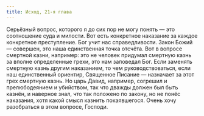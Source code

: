 ```yaml
---
title: Исход, 21-я глава
---
```


Серьёзный вопрос, которого я до сих пор не могу понять — это соотношение суда и милости.
Вот есть конкретное наказание за каждое конкретное преступление. Бог учит нас справедливости.
Закон Божий — совершен, это наша единственная точка отсчёта. Вот в вопросе смертной казни, например:
это не человек придумал смертную казнь за вполне определенные грехи, это нам заповедал Бог.
Если заменять смертную казнь другим наказанием, то чем руководствоваться, если наш единственный
ориентир, Священное Писание — назначает за этот грех смертную казнь. Но царь Давид, например,
согрешил и прелюбодеянием и убийством, так что дважды должен был быть казнён, и наверное знал,
что так положено по закону, но не понёс наказания, хотя какой смысл казнить покаявшегося.
Очень хочу разобраться в этом вопросе, Господи.
